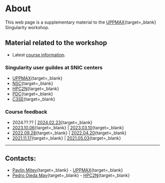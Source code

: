 # About

This web page is a supplementary material to the [UPPMAX](https://www.uppmax.uu.se/){target=_blank} Singularity workshop.

## Material related to the workshop
- Latest [course information](./practical_information.md).

### Singularity user guildes at SNIC centers
- [UPPMAX](https://www.uppmax.uu.se/support/user-guides/singularity-user-guide/){target=_blank}
- [NSC](https://www.nsc.liu.se/support/singularity/){target=_blank}
- [HPC2N](https://www.hpc2n.umu.se/resources/software/singularity){target=_blank}
- [PDC](https://www.pdc.kth.se/software/software/singularity/index_general.html){target=_blank}
- [C3SE](https://www.c3se.chalmers.se/documentation/applications/containers-advanced/){target=_blank}

### Course feedback
- 2024.??.?? | [2024.02.23](https://docs.google.com/forms/d/1IPyua4tJOABWQVQqPt3xT5h8WXRSvOPJCYq4fnqIGD8/viewanalytics){target=_blank}
- [2023.10.06](https://docs.google.com/forms/d/1i8MD_mB5HAyy3DGCZjfzGA3IE7Z828ugnaxK4VYv2qI/viewanalytics){target=_blank} | 
[2023.03.10](https://docs.google.com/forms/d/1OGJAbK0dBHoXsu8gzBRb5cW3Xd-pIGQWk36usuJlbkU/viewanalytics){target=_blank}
- [2022.09.28](https://docs.google.com/forms/d/1FBb6RCB9ZGN-LNbGP4UCub7n6gfwwCzdTwNtcBrmwkY/viewanalytics){target=_blank} | 
[2022.04.20](https://docs.google.com/forms/d/1AgtwJzj2z990-Vz_RqWIuNv8nlsK8RcwgqDOrsno1bY/viewanalytics){target=_blank}
- [2021.11.17](https://docs.google.com/forms/d/1qxiICDwo-bhVBeR3J8EY_z4Qlma02mn-MnLP75cBFWQ/viewanalytics){target=_blank} | 
[2021.05.03](https://docs.google.com/forms/d/1HlQNa0lpGQwA7LRvUYt_kN7DjYbYDnWQJCa6Gj0V4Ak/viewanalytics){target=_blank}

---
## Contacts:
- [Pavlin Mitev](https://katalog.uu.se/empinfo/?id=N3-1425){target=_blank} - [UPPMAX](http://www.hpc2n.umu.se/){target=_blank}
- [Pedro Ojeda May](https://www.umu.se/en/staff/pedro-ojeda-may/){target=_blank} - [HPC2N](http://www.hpc2n.umu.se/){target=_blank}